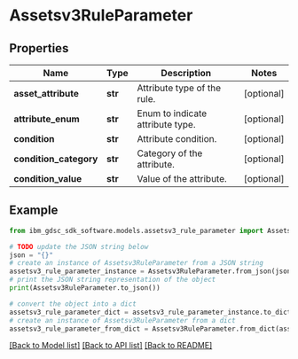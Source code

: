 # Assetsv3RuleParameter


## Properties

Name | Type | Description | Notes
------------ | ------------- | ------------- | -------------
**asset_attribute** | **str** | Attribute type of the rule. | [optional] 
**attribute_enum** | **str** | Enum to indicate attribute type. | [optional] 
**condition** | **str** | Attribute condition. | [optional] 
**condition_category** | **str** | Category of the attribute. | [optional] 
**condition_value** | **str** | Value of the attribute. | [optional] 

## Example

```python
from ibm_gdsc_sdk_software.models.assetsv3_rule_parameter import Assetsv3RuleParameter

# TODO update the JSON string below
json = "{}"
# create an instance of Assetsv3RuleParameter from a JSON string
assetsv3_rule_parameter_instance = Assetsv3RuleParameter.from_json(json)
# print the JSON string representation of the object
print(Assetsv3RuleParameter.to_json())

# convert the object into a dict
assetsv3_rule_parameter_dict = assetsv3_rule_parameter_instance.to_dict()
# create an instance of Assetsv3RuleParameter from a dict
assetsv3_rule_parameter_from_dict = Assetsv3RuleParameter.from_dict(assetsv3_rule_parameter_dict)
```
[[Back to Model list]](../README.md#documentation-for-models) [[Back to API list]](../README.md#documentation-for-api-endpoints) [[Back to README]](../README.md)


